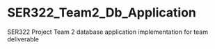 # SER322_Team2_Db_Application
SER322 Project Team 2 database application implementation for team deliverable
